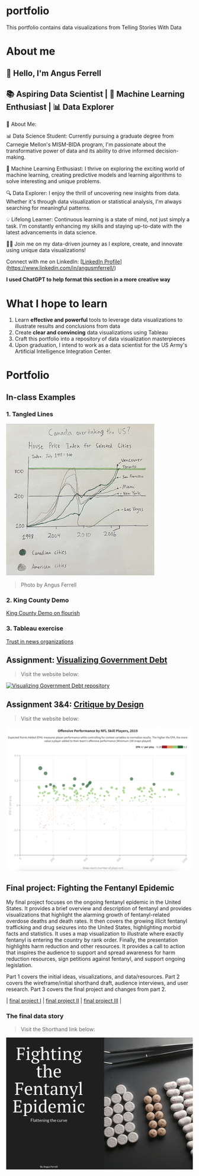 # portfolio
This portfolio contains data visualizations from Telling Stories With Data

# About me
## 👋 Hello, I'm Angus Ferrell

## 📚 Aspiring Data Scientist | 🤖 Machine Learning Enthusiast | 📊 Data Explorer

🌟 About Me: 

📊 Data Science Student: Currently pursuing a graduate degree from Carnegie Mellon's MISM-BIDA program, I'm passionate about the transformative power of data and its ability to drive informed decision-making.

🤖 Machine Learning Enthusiast: I thrive on exploring the exciting world of machine learning, creating predictive models and learning algorithms to solve interesting and unique problems.

🔍 Data Explorer: I enjoy the thrill of uncovering new insights from data. Whether it's through data visualization or statistical analysis, I'm always searching for meaningful patterns.

💡 Lifelong Learner: Continuous learning is a state of mind, not just simply a task. I'm constantly enhancing my skills and staying up-to-date with the latest advancements in data science.

🚀✨ Join me on my data-driven journey as I explore, create, and innovate using unique data visualizations!

Connect with me on LinkedIn: [[LinkedIn Profile](https://www.linkedin.com/in/angusferrell)](https://www.linkedin.com/in/angusmferrell/)

**I used ChatGPT to help format this section in a more creative way**


# What I hope to learn

1. Learn **effective and powerful** tools to leverage data visualizations to illustrate results and conclusions from data 
2. Create **clear and convincing** data visualizations using Tableau
3. Craft this portfolio into a repository of data visualization masterpieces
4. Upon graduation, I intend to work as a data scientist for the US Army's Artificial Intelligence Integration Center.

# Portfolio

## In-class Examples

### 1. Tangled Lines

<img src="tangled-lines.png" width="400"/>


> Photo by Angus Ferrell

### 2. King County Demo

[King County Demo on flourish](https://angusmf1.github.io/portfolio/kingcountydemo1.html)

### 3. Tableau exercise 

[Trust in news organizations](/mediatrust.md)


## Assignment: [Visualizing Government Debt](/dataviz2.md)
> Visit the website below:

[![Visualizing Government Debt repository](DataViz2.png)](https://angusmf1.github.io/portfolio/dataviz2.html)


## Assignment 3&4: [Critique by Design](/CritiqueByDesign.md)
> Visit the website below:

[![Critique by Design](CritiqueByDesignPic.png)](https://angusmf1.github.io/portfolio/CritiqueByDesign.html) 


## Final project: Fighting the Fentanyl Epidemic
My final project focuses on the ongoing fentanyl epidemic in the United States. It provides a brief overview and description of fentanyl and provides visualizations that highlight the alarming growth of fentanyl-related overdose deaths and death rates. It then covers the growing illicit fentanyl trafficking and drug seizures into the United States, highlighting morbid facts and statistics. It uses a map visualization to illustrate where exactly fentanyl is entering the country by rank order. Finally, the presentation highlights harm reduction and other resources. It provides a call to action that inspires the audience to support and spread awareness for harm reduction resources, sign petitions against fentanyl, and support ongoing legislation. 


Part 1 covers the initial ideas, visualizations, and data/resources.
Part 2 covers the wireframe/initial shorthand draft, audience interviews, and user research.
Part 3 covers the final project and changes from part 2.


| [final project I](final_project_angusferrell.md) | [final project II](final_project_angusferrell_part2.md) | [final project III](final_project_angusferrell_part3.md) |


### The final data story
> Visit the Shorthand link below:

[![Shorthand Story](ShorthandPic.jpg)](https://carnegiemellon.shorthandstories.com/fighting-the-fentanyl-epidemic/index.html)







